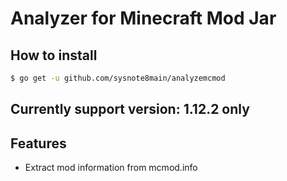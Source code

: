 # Analyzer for Minecraft Mod Jar

## How to install
``` sh
$ go get -u github.com/sysnote8main/analyzemcmod
```

## Currently support version: 1.12.2 only

## Features
- Extract mod information from mcmod.info